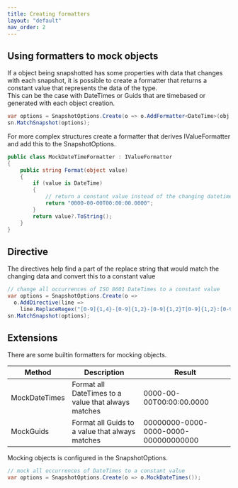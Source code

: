 ```yaml
---
title: Creating formatters
layout: "default"
nav_order: 2
---
```

## Using formatters to mock objects
If a object being snapshotted has some properties with data that changes with each snapshot, it is possible to create a formatter that returns a constant value that represents the data of the type.  
This can be the case with DateTimes or Guids that are timebased or generated with each object creation.  
  
```csharp
var options = SnapshotOptions.Create(o => o.AddFormatter<DateTime>(obj => "0000-00-00T00:00:00.0000"));
sn.MatchSnapshot(options);
```
For more complex structures create a formatter that derives IValueFormatter and add this to the SnapshotOptions.  
```csharp
public class MockDateTimeFormatter : IValueFormatter
{
	public string Format(object value)
	{
		if (value is DateTime)
		{
            // return a constant value instead of the changing datetime
            return "0000-00-00T00:00:00.0000";
		}
		return value?.ToString();
	}
}
```  
  
## Directive
The directives help find a part of the replace string that would match the changing data and convert this to a constant value  
  
```csharp
// change all occurrences of ISO 8601 DateTimes to a constant value
var options = SnapshotOptions.Create(o => 
  o.AddDirective(line => 
    line.ReplaceRegex("[0-9]{1,4}-[0-9]{1,2}-[0-9]{1,2}T[0-9]{1,2}:[0-9]{1,2}:[0-9]{1,2}.[0-9]{1,7}\\+[0-9]{1,2}:[0-9]{1,2}", "0000-00-00T00:00:00.0000")));
sn.MatchSnapshot(options);
```
## Extensions
There are some builtin formatters for mocking objects.  
  
| Method | Description | Result | 
|----|----|----| 
| MockDateTimes | Format all DateTimes to a value that always matches | 0000-00-00T00:00:00.0000 | 
| MockGuids | Format all Guids to a value that always matches | 00000000-0000-0000-0000-000000000000 | 
  
Mocking objects is configured in the SnapshotOptions.
```csharp
// mock all occurrences of DateTimes to a constant value
var options = SnapshotOptions.Create(o => o.MockDateTimes());
```
